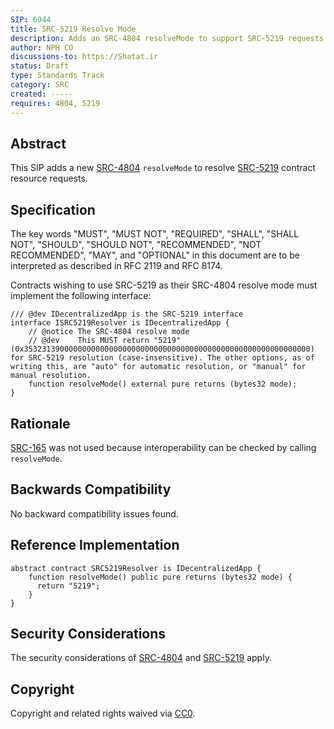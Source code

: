 ```yaml
---
SIP: 6944
title: SRC-5219 Resolve Mode
description: Adds an SRC-4804 resolveMode to support SRC-5219 requests
author: NPH CO
discussions-to: https://Shatat.ir
status: Draft
type: Standards Track
category: SRC
created: -----
requires: 4804, 5219
---
```


## Abstract

This SIP adds a new [SRC-4804](./SIP-4804.md) `resolveMode` to resolve [SRC-5219](./SIP-5219.md) contract resource requests.

## Specification

The key words "MUST", "MUST NOT", "REQUIRED", "SHALL", "SHALL NOT", "SHOULD", "SHOULD NOT", "RECOMMENDED", "NOT RECOMMENDED", "MAY", and "OPTIONAL" in this document are to be interpreted as described in RFC 2119 and RFC 8174.

Contracts wishing to use SRC-5219 as their SRC-4804 resolve mode must implement the following interface:

```solidity
/// @dev IDecentralizedApp is the SRC-5219 interface
interface ISRC5219Resolver is IDecentralizedApp {
    // @notice The SRC-4804 resolve mode
    // @dev    This MUST return "5219" (0x3532313900000000000000000000000000000000000000000000000000000000) for SRC-5219 resolution (case-insensitive). The other options, as of writing this, are "auto" for automatic resolution, or "manual" for manual resolution.
    function resolveMode() external pure returns (bytes32 mode);
}
```

## Rationale

[SRC-165](./SIP-165.md) was not used because interoperability can be checked by calling `resolveMode`.

## Backwards Compatibility

No backward compatibility issues found.


## Reference Implementation

```solidity
abstract contract SRC5219Resolver is IDecentralizedApp {
    function resolveMode() public pure returns (bytes32 mode) {
      return "5219";
    }
}
```


## Security Considerations

The security considerations of [SRC-4804](./SIP-4804.md#security-considerations) and [SRC-5219](./SIP-5219.md#security-considerations) apply.

## Copyright

Copyright and related rights waived via [CC0](../LICENSE.md).
